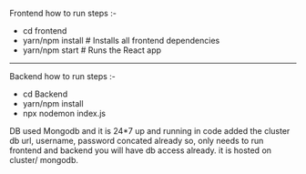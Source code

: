 Frontend how to run steps :- 
- cd frontend
- yarn/npm install  # Installs all frontend dependencies
- yarn/npm start    # Runs the React app

-----------------------------

Backend how to run steps :- 
- cd Backend
- yarn/npm install
- npx nodemon index.js


DB used Mongodb and it is 24*7 up and running in code added the cluster db url, username, password concated already 
so, only needs to run frontend and backend you will have db access already. it is hosted on cluster/ mongodb.

